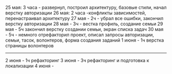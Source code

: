 25 мая: 3 часа - развернул, построил архитектуру, базовые стили, начал верстку авторизации
26 мая: 2 часа -конфликты зависимостей, перенастраивал архитектуру
27 мая - 2ч - убрал все ошибки, закончил верстку авторизации
28 мая - 3ч - вестка профиль, создание семьи
29 мая - 5ч закончил верстку создании семьи, экран списка задач
30 мая - 5ч - немного отрефакторил проект, описал запросы авторизации, семьи, тасок, волонтеров, форма создания заданий
1 июня - 1ч верстка страницы волонтеров

---

2 июня - 1ч рефакторинг
3 июня - 3ч рефакторинг и подготовка к локализации
4 июня -
